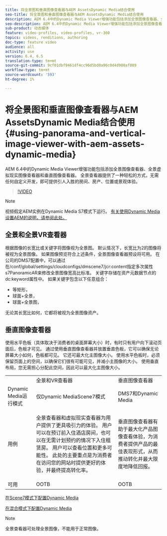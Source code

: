 ```yaml
---
title: 将全景图和垂直图像查看器与AEM AssetsDynamic Media结合使用
seo-title: 将全景图和垂直图像查看器与AEM AssetsDynamic Media结合使用
description: AEM 6.4中的Dynamic Media Viewer增强功能包括添加全景图像查看器、全景虚拟现实图像查看器和垂直图像查看器。 全景查看器提供了一种轻松的方式，无需任何自定义开发，即可提供引人入胜的房间、房产、位置或景观体验。
seo-description: AEM 6.4中的Dynamic Media Viewer增强功能包括添加全景图像查看器、全景虚拟现实图像查看器和垂直图像查看器。 全景查看器提供了一种轻松的方式，无需任何自定义开发，即可提供引人入胜的房间、房产、位置或景观体验。
sub-product: 动态媒体
feature: video-profiles, video-profiles, vr-360
topics: videos, renditions, authoring
doc-type: feature video
audience: all
activity: use
version: 6.4, 6.5
translation-type: tm+mt
source-git-commit: 9cf01dbf9461df4cc96d5bd0a96c0d4d900af089
workflow-type: tm+mt
source-wordcount: '593'
ht-degree: 1%

---
```



# 将全景图和垂直图像查看器与AEM AssetsDynamic Media结合使用{#using-panorama-and-vertical-image-viewer-with-aem-assets-dynamic-media}

AEM 6.4中的Dynamic Media Viewer增强功能包括添加全景图像查看器、全景虚拟现实图像查看器和垂直图像查看器。 全景查看器提供了一种轻松的方式，无需任何自定义开发，即可提供引人入胜的房间、房产、位置或景观体验。

>[!VIDEO](https://video.tv.adobe.com/v/24156/?quality=9&learn=on)

>[!NOTE]
>
>视频假定AEM实例在Dynamic Media S7模式下运行。 [有关使用Dynamic Media设置AEM的说明，请参阅此处。](https://helpx.adobe.com/experience-manager/6-3/assets/using/config-dynamic-fp-14410.html)

## 全景和全景VR查看器

根据图像的长宽比或关键字将图像视为全景图。 默认情况下，长宽比为2的图像将被视为全景图像。 如果图像预览符合上述条件，全景图像查看器预设将可用。 在公司的DMS7配置中，可以通过在/conf/global/settings/cloudconfigs/dmscene7/jcr:content指定多次属性s7PanoramicAR来修改全景图像宽高比标准。 关键字存储在资产元数据节点的dc:keyword属性中。 如果关键字包含以下任意组合：

* 等矩形，
* 球面+全景，
* 球面+全景图，

无论其长宽比如何，它都将被视为全景图像资产。

## 垂直图像查看器

使用水平色板（具体取决于消费者的桌面屏幕大小）时，有时只有用户向下滚动页面后，色板才可见。 通过使用垂直图像查看器并放置垂直色板，它可以确保无论屏幕大小如何，色板都可见。 它还可最大化主图像大小。 使用水平色板时，必须保留页面上的空间，以确保它们很有可能可见，并减小主图像的大小。 使用垂直布局，您无需担心分配此空间，因此可以最大化主图像大小。

<table> 
 <tbody>
  <tr>
   <td> </td>
   <td>全景和VR查看器</td>
   <td>垂直图像查看器</td>
  </tr>
  <tr>
   <td>Dynamic Media运行模式</td>
   <td>仅Dynamic MediaScene7模式</td>
   <td>DMS7和Dynamic Media</td>
  </tr>
  <tr>
   <td>用例</td>
   <td><p>全景查看器和虚拟现实查看器为用户提供了更具吸引力的体验。 用户可以在预订前入住酒店房间，也可以在无需计划预约的情况下入住租赁房。 用户可以查看位置和更多可能性。 此处的主要重点是为消费者在访问您的网站时提供更好的体验，并最终提高转化率。</p> <p> </p> </td> 
   <td><p>垂直图像查看器有助于最大化产品图像查看体验，为消费者提供产品的最佳表现形式，从而推动转化并最大限度地降低回报。</p> <p> </p> </td>
  </tr>
  <tr>
   <td>可用 </td>
   <td>OOTB</td>
   <td>OOTB</td>
  </tr>
 </tbody>
</table>

[在Scene7模式下配置Dynamic Media](https://helpx.adobe.com/experience-manager/6-5/assets/using/config-dms7.html)

[在混合模式下配置Dynamic Media](https://helpx.adobe.com/cn/experience-manager/6-5/assets/using/config-dynamic.html)

>[!NOTE]
>
>全景查看器可处理全景图像，不能用于正常图像。
